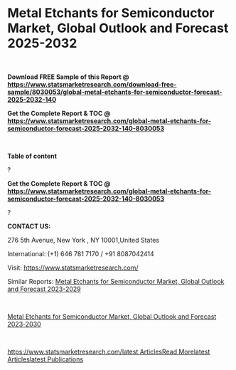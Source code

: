 <h1>Metal Etchants for Semiconductor Market, Global Outlook and Forecast 2025-2032</h1><br/><p><strong>Download FREE Sample of this Report @ <a href="https://www.statsmarketresearch.com/download-free-sample/8030053/global-metal-etchants-for-semiconductor-forecast-2025-2032-140">https://www.statsmarketresearch.com/download-free-sample/8030053/global-metal-etchants-for-semiconductor-forecast-2025-2032-140</a></strong></p>
 
 
 
 <div><b>Get the Complete Report & TOC @ <a href="https://www.statsmarketresearch.com/global-metal-etchants-for-semiconductor-forecast-2025-2032-140-8030053">https://www.statsmarketresearch.com/global-metal-etchants-for-semiconductor-forecast-2025-2032-140-8030053</a></b></div>
 
 
 
 <p><br />
 
 <b>Table of content</b></p>
 
 
 
 <p>? </p>
 
 
 
 <div><b>Get the Complete Report & TOC @ <a href="https://www.statsmarketresearch.com/global-metal-etchants-for-semiconductor-forecast-2025-2032-140-8030053">https://www.statsmarketresearch.com/global-metal-etchants-for-semiconductor-forecast-2025-2032-140-8030053</a></b></div>
 
 
 
 <p>? </p>
 
 
 
 <p><b>CONTACT US:</b><br />
 
 276 5th Avenue, New York , NY 10001,United States<br />
 
 International: (+1) 646 781 7170 / +91 8087042414<br />
 
 Visit: <a href="https://www.statsmarketresearch.com/">https://www.statsmarketresearch.com/</a><br />
 
 Similar Reports: <a href="https://www.statsmarketresearch.com/global-metal-etchants-for-semiconductor-forecast-2025-2032-140-8030053">Metal Etchants for Semiconductor Market, Global Outlook and Forecast 2023-2029</a><br />
 
 <br />
 
 <a href="https://www.statsmarketresearch.com/global-metal-etchants-for-semiconductor-forecast-2025-2032-140-8030053">Metal Etchants for Semiconductor Market, Global Outlook and Forecast 2023-2030</a><br />
 
 <br />
 
 <a href="https://gyeongbokgung.com">https://www.statsmarketresearch.com/</a><a href="https://hallyeomaritime.com">latest Articles</a><a href="https://jingwansa.com">Read More</a><a href="https://nguoiviet.jp/">latest Articles</a><a href="https://www.intelmarketresearch.com/">latest Publications</a></p>